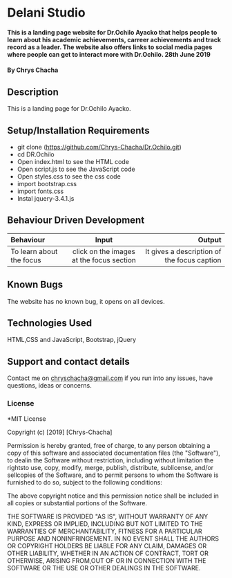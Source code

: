 # Delani Studio
#### This is a landing page website for Dr.Ochilo Ayacko that helps people to learn about his academic achievements, carreer achievements and track record as a leader. The website also offers links to social media pages where people can get to interact more with Dr.Ochilo. 28th June 2019
#### By **Chrys Chacha**

## Description
This is a landing page for Dr.Ochilo Ayacko.
## Setup/Installation Requirements
* git clone (https://github.com/Chrys-Chacha/Dr.Ochilo.git)
* cd DR.Ochilo
* Open index.html to see the HTML code
* Open script.js to see the JavaScript code
* Open styles.css to see the css code
* import bootstrap.css
* import fonts.css
* Instal jquery-3.4.1.js

## Behaviour Driven Development
|Behaviour|Input|Output|
|:--------|:---:|-----:|
|To learn about the focus|click on the images at the focus section|It gives a description of the focus caption|

## Known Bugs
The website has no known bug, it opens on all devices.

## Technologies Used
HTML,CSS and JavaScript, Bootstrap, jQuery 
## Support and contact details
Contact me on chryschacha@gmail.com if you run into any issues, have questions, ideas or concerns.  
### License
*MIT License

Copyright (c) [2019] [Chrys-Chacha]

Permission is hereby granted, free of charge, to any person obtaining a copy
of this software and associated documentation files (the "Software"), to dealin the Software without restriction, including without limitation the rightsto use, copy, modify, merge, publish, distribute, sublicense, and/or sellcopies of the Software, and to permit persons to whom the Software is
furnished to do so, subject to the following conditions:

The above copyright notice and this permission notice shall be included in all copies or substantial portions of the Software.

THE SOFTWARE IS PROVIDED "AS IS", WITHOUT WARRANTY OF ANY KIND, EXPRESS OR
IMPLIED, INCLUDING BUT NOT LIMITED TO THE WARRANTIES OF MERCHANTABILITY,
FITNESS FOR A PARTICULAR PURPOSE AND NONINFRINGEMENT. IN NO EVENT SHALL THE
AUTHORS OR COPYRIGHT HOLDERS BE LIABLE FOR ANY CLAIM, DAMAGES OR OTHER
LIABILITY, WHETHER IN AN ACTION OF CONTRACT, TORT OR OTHERWISE, ARISING FROM,OUT OF OR IN CONNECTION WITH THE SOFTWARE OR THE USE OR OTHER DEALINGS IN THE SOFTWARE.